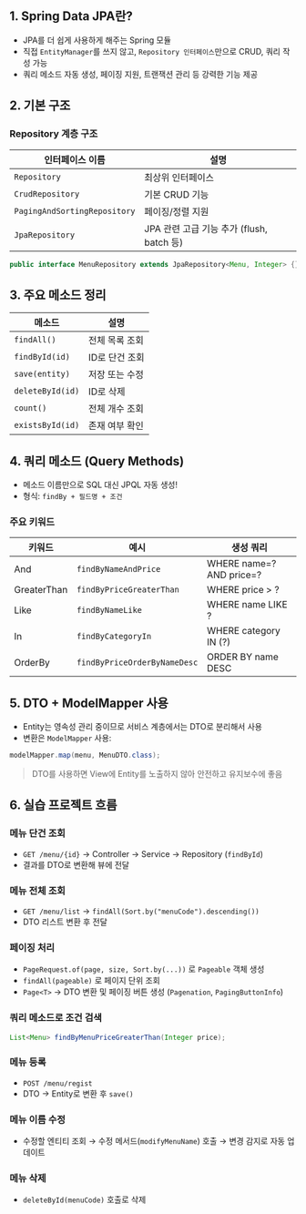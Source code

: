 
## 1. Spring Data JPA란?

* JPA를 더 쉽게 사용하게 해주는 Spring 모듈
* 직접 `EntityManager`를 쓰지 않고, `Repository 인터페이스`만으로 CRUD, 쿼리 작성 가능
* 쿼리 메소드 자동 생성, 페이징 지원, 트랜잭션 관리 등 강력한 기능 제공

## 2. 기본 구조

### Repository 계층 구조

| 인터페이스 이름                     | 설명                               |
| ---------------------------- | -------------------------------- |
| `Repository`                 | 최상위 인터페이스                        |
| `CrudRepository`             | 기본 CRUD 기능                       |
| `PagingAndSortingRepository` | 페이징/정렬 지원                        |
| `JpaRepository`              | JPA 관련 고급 기능 추가 (flush, batch 등) |

```java
public interface MenuRepository extends JpaRepository<Menu, Integer> {}
```

## 3. 주요 메소드 정리

| 메소드              | 설명        |
| ---------------- | --------- |
| `findAll()`      | 전체 목록 조회  |
| `findById(id)`   | ID로 단건 조회 |
| `save(entity)`   | 저장 또는 수정  |
| `deleteById(id)` | ID로 삭제    |
| `count()`        | 전체 개수 조회  |
| `existsById(id)` | 존재 여부 확인  |


## 4. 쿼리 메소드 (Query Methods)

* 메소드 이름만으로 SQL 대신 JPQL 자동 생성!
* 형식: `findBy + 필드명 + 조건`

### 주요 키워드

| 키워드         | 예시                           | 생성 쿼리                    |
| ----------- | ---------------------------- | ------------------------ |
| And         | `findByNameAndPrice`         | WHERE name=? AND price=? |
| GreaterThan | `findByPriceGreaterThan`     | WHERE price > ?          |
| Like        | `findByNameLike`             | WHERE name LIKE ?        |
| In          | `findByCategoryIn`           | WHERE category IN (?)    |
| OrderBy     | `findByPriceOrderByNameDesc` | ORDER BY name DESC       |


## 5. DTO + ModelMapper 사용

* Entity는 영속성 관리 중이므로 서비스 계층에서는 DTO로 분리해서 사용
* 변환은 `ModelMapper` 사용:

```java
modelMapper.map(menu, MenuDTO.class);
```

> DTO를 사용하면 View에 Entity를 노출하지 않아 안전하고 유지보수에 좋음


## 6. 실습 프로젝트 흐름

### 메뉴 단건 조회

* `GET /menu/{id}` → Controller → Service → Repository (`findById`)
* 결과를 DTO로 변환해 뷰에 전달

### 메뉴 전체 조회

* `GET /menu/list` → `findAll(Sort.by("menuCode").descending())`
* DTO 리스트 변환 후 전달

### 페이징 처리

* `PageRequest.of(page, size, Sort.by(...))` 로 `Pageable` 객체 생성
* `findAll(pageable)` 로 페이지 단위 조회
* `Page<T>` → DTO 변환 및 페이징 버튼 생성 (`Pagenation`, `PagingButtonInfo`)

### 쿼리 메소드로 조건 검색

```java
List<Menu> findByMenuPriceGreaterThan(Integer price);
```

### 메뉴 등록

* `POST /menu/regist`
* DTO → Entity로 변환 후 `save()`


### 메뉴 이름 수정

* 수정할 엔티티 조회 → 수정 메서드(`modifyMenuName`) 호출 → 변경 감지로 자동 업데이트

### 메뉴 삭제

* `deleteById(menuCode)` 호출로 삭제

